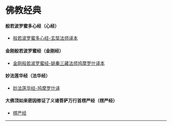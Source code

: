 # 佛教经典

#### 般若波罗蜜多心经（心经）
- [般若波罗蜜多心经-玄奘法师译本](https://github.com/ChineseLiterature/BuddhistClassics/blob/master/xin_jing/base_simple_zh.txt)

#### 金刚般若波罗蜜经（金刚经）
- [金刚般若波罗蜜经-姚秦三藏法师鸠摩罗什译本](https://github.com/ChineseLiterature/BuddhistClassics/blob/master/jin_gang_jing/base_simple_zh.txt)

#### 妙法莲华经（法华经）
- [妙法莲华经-鸠摩罗什译](https://github.com/ChineseLiterature/BuddhistClassics/blob/master/fa_hua_jing/base_simple_zh)

#### 大佛顶如来密因修证了义诸菩萨万行首楞严经（楞严经）
- [楞严经](https://github.com/ChineseLiterature/BuddhistClassics/blob/master/leng_yan_jing/base_simple_zh)

---

